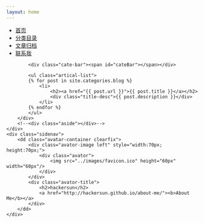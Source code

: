 ```yaml
---
layout: home
---
```

<div id="homepage">
    <div class="index-content blog">
        <div class="section">
            <ul class="artical-cate">
                <li class="on"><a href="/"><span>首页</span></a></li>
                <li ><a href="/indexes/categories.md"><span>分类目录</span></a></li>
                <li ><a href="/indexes/archives.md"><span>文章归档</span></a></li>
                <li ><a href="/indexes/index.md"><span>联系我</span></a></li>
            </ul>

            <div class="cate-bar"><span id="cateBar"></span></div>

            <ul class="artical-list">
            {% for post in site.categories.blog %}
                <li>
                    <h2><a href="{{ post.url }}">{{ post.title }}</a></h2>
                    <div class="title-desc">{{ post.description }}</div>
                </li>
            {% endfor %}
            </ul>
        </div>
        <!--<div class="aside"></div>-->
    </div>
    <div class="sidenav">
        <dd class="avatar-container clearfix">
            <div class="avator-image left" style="width:70px; height:70px;">
                <div class="avator">
                    <img src="../images/favicon.ico" height="60px" width="60px"/>
                </div>
            </div>
            <div class="avator-title">
                <h2>hackersun</h2>
                <a href="http://hackersun.github.io/about-me/"><b>About Me</b></a> 
            </div>
        </dd>
    </div>
</div>
